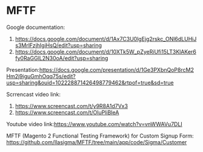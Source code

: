 # MFTF

Google documentation:
1. https://docs.google.com/document/d/1Ax7C3U0lgEjg2rskc_ONl6dLUHiJs3MrlFzjhIgiHsQ/edit?usp=sharing
2. https://docs.google.com/document/d/10XTk5W_pZyeRiUfi15LT3KlAKer6fy0RaGGlL2N30oA/edit?usp=sharing


Presentation:https://docs.google.com/presentation/d/1Ge3PXbnQoP8rcM2Hm2j9iguGmhOqq75s/edit?usp=sharing&ouid=102228871426498779462&rtpof=true&sd=true


Scrrencast video link:

1. https://www.screencast.com/t/y9R8A1d7Vx3 
2. https://www.screencast.com/t/OluPliBIeA   

Youtube video link:https://www.youtube.com/watch?v=vnWWAVu7DLI


MFTF (Magento 2 Functional Testing Framework) for Custom Signup Form:
https://github.com/Ilasigma/MFTF/tree/main/app/code/Sigma/Customer
